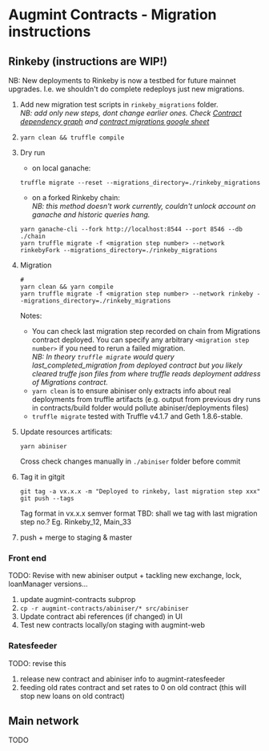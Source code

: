 # Augmint Contracts - Migration instructions

## Rinkeby (instructions are WIP!)

NB: New deployments to Rinkeby is now a testbed for future mainnet upgrades. I.e. we shouldn't do complete redeploys just new migrations.

1.  Add new migration test scripts in `rinkeby_migrations` folder.  
    _NB: add only new steps, dont change earlier ones. Check [Contract dependency graph](docs/contractDependencies.png) and [contract migrations google sheet](https://docs.google.com/spreadsheets/d/1qTbWroOfUV3OqEjlD3LmsqCGB7WpF99e0UYpjvsZPvk/edit?usp=sharing)_

1.  `yarn clean && truffle compile`

1.  Dry run

    *   on local ganache:

    ```
    truffle migrate --reset --migrations_directory=./rinkeby_migrations
    ```

    *   on a forked Rinkeby chain:  
        _NB: this method doesn't work currently, couldn't unlock account on ganache and historic queries hang._

    ```
    yarn ganache-cli --fork http://localhost:8544 --port 8546 --db ./chain
    yarn truffle migrate -f <migration step number> --network rinkebyFork --migrations_directory=./rinkeby_migrations
    ```

1.  Migration

    ```
    #
    yarn clean && yarn compile
    yarn truffle migrate -f <migration step number> --network rinkeby --migrations_directory=./rinkeby_migrations
    ```

    Notes:

    *   You can check last migration step recorded on chain from Migrations contract deployed. You can specify any arbitrary `<migration step number>` if you need to rerun a failed migration.  
        _NB: In theory `truffle migrate` would query last_completed_migration from deployed contract but you likely cleared truffe json files from where truffle reads deployment address of Migrations contract._
    *   `yarn clean` is to ensure abiniser only extracts info about real deployments from truffle artifacts (e.g. output from previous dry runs in contracts/build folder would pollute abiniser/deployments files)
    *   `truffle migrate` tested with Truffle v4.1.7 and Geth 1.8.6-stable.

1.  Update resources artificats:

    ```
    yarn abiniser
    ```

    Cross check changes manually in `./abiniser` folder before commit

1.  Tag it in gitgit

    ```
    git tag -a vx.x.x -m "Deployed to rinkeby, last migration step xxx"
    git push --tags
    ```

    Tag format in vx.x.x semver format TBD: shall we tag with last migration step no.? Eg. Rinkeby_12, Main_33

1.  push + merge to staging & master

### Front end

TODO: Revise with new abiniser output + tackling new exchange, lock, loanManager versions...

1.  update augmint-contracts subprop
1.  `cp -r augmint-contracts/abiniser/* src/abiniser`
1.  Update contract abi references (if changed) in UI
1.  Test new contracts locally/on staging with augmint-web

### Ratesfeeder

TODO: revise this

1.  release new contract and abiniser info to augmint-ratesfeeder
1.  feeding old rates contract and set rates to 0 on old contract (this will stop new loans on old contract)

## Main network

TODO
